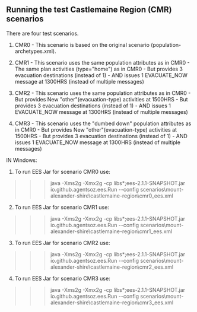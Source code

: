 ## Running the test Castlemaine Region (CMR) scenarios
There are four test scenarios.

1. CMR0 - This scenario is based on the original scenario (population-archetypes.xml).

2. CMR1 -  This scenario uses the same population attributes as in CMR0 
        -  The same plan activities (type="home") as in CMR0
        -  But provides 3 evacuation destinations (instead of 1)
        -  AND issues 1 EVACUATE_NOW message at 1300HRS (instead of multiple messages) 

3. CMR2 -  This scenario uses the same population attributes as in CMR0 
        -  But provides New "other"(evacuation-type) activities at 1500HRS
        -  But provides 3 evacuation destinations (instead of 1)
        -  AND issues 1 EVACUATE_NOW message at 1300HRS (instead of multiple messages) 

4. CMR3 -  This scenario uses the "dumbed down" population attributes as in CMR0 
        -  But provides New "other"(evacuation-type) activities at 1500HRS
        -  But provides 3 evacuation destinations (instead of 1)
        -  AND issues 1 EVACUATE_NOW message at 1300HRS (instead of multiple messages) 

IN Windows:
1. To run EES Jar for scenario CMR0 use:
>>> java -Xms2g -Xmx2g -cp libs\*;ees-2.1.1-SNAPSHOT.jar io.github.agentsoz.ees.Run --config scenarios\mount-alexander-shire\castlemaine-region\cmr0_ees.xml

2. To run EES Jar for scenario CMR1 use:
>>> java -Xms2g -Xmx2g -cp libs\*;ees-2.1.1-SNAPSHOT.jar io.github.agentsoz.ees.Run --config scenarios\mount-alexander-shire\castlemaine-region\cmr1_ees.xml

3. To run EES Jar for scenario CMR2 use:
>>> java -Xms2g -Xmx2g -cp libs\*;ees-2.1.1-SNAPSHOT.jar io.github.agentsoz.ees.Run --config scenarios\mount-alexander-shire\castlemaine-region\cmr2_ees.xml

4. To run EES Jar for scenario CMR3 use:
>>> java -Xms2g -Xmx2g -cp libs\*;ees-2.1.1-SNAPSHOT.jar io.github.agentsoz.ees.Run --config scenarios\mount-alexander-shire\castlemaine-region\cmr3_ees.xml

